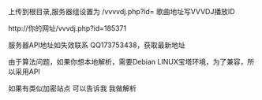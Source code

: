 上传到根目录,服务器组设置为 /vvvvdj.php?id= 歌曲地址写VVVDJ播放ID 


http://你的网址/vvvdj.php?id=185371

服务器API地址如失效联系 QQ173753438，获取最新地址

由于算法问题，如果你想本地解析，需要Debian LINUX宝塔环境，为了兼容，所以采用API

如果有类似加密站点 可以告诉我 我做解析